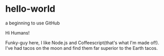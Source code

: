 # hello-world
a beginning to use GitHub

Hi Humans!

Funky-guy here, I like Node.js and Coffeescript(that's what I'm made of!).
I've had tacos on the moon and find them far superior to the Earth tacos.

